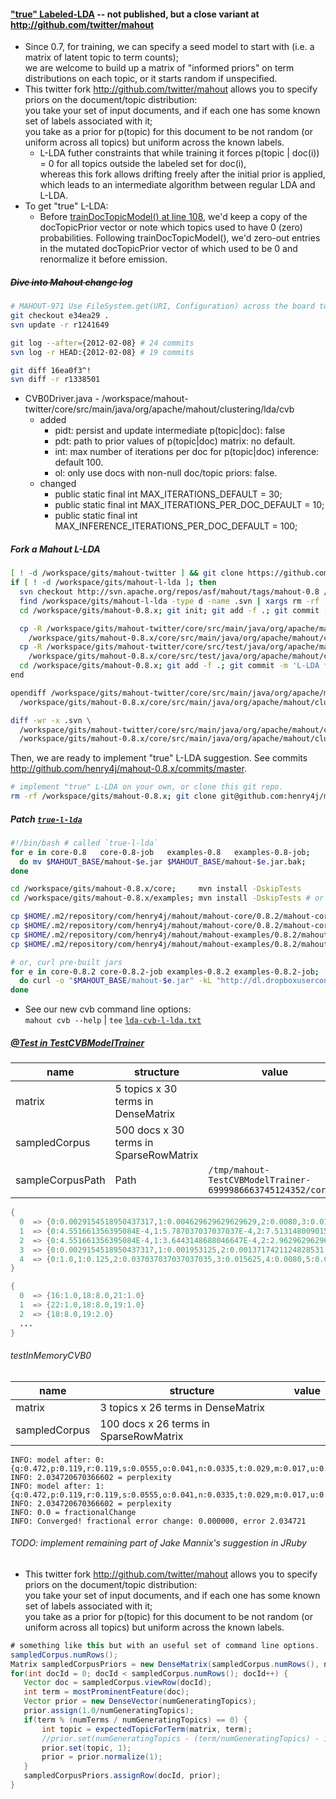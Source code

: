 #### ["true" Labeled-LDA](http://markmail.org/message/cm2a6rnxblj5azuh) -- not published, but a close variant at http://github.com/twitter/mahout

* Since 0.7, for training, we can specify a seed model to start with (i.e. a matrix of latent topic to term counts);  
  we are welcome to build up a matrix of "informed priors" on term distributions on each topic, or it starts random if unspecified. 
* This twitter fork http://github.com/twitter/mahout allows you to specify priors on the document/topic distribution:  
  you take your set of input documents, and if each one has some known set of labels associated with it;  
  you take as a prior for p(topic) for this document to be not random (or uniform across all topics) but uniform across the known labels.
  * L-LDA futher constraints that while training it forces p(topic | doc(i)) = 0 for all topics outside the labeled set for doc(i),  
    whereas this fork allows drifting freely after the initial prior is applied, which leads to an intermediate algorithm between regular LDA and L-LDA.
* To get "true" L-LDA: 
  * Before [trainDocTopicModel() at line 108](http://github.com/twitter/mahout/blob/master/core/src/main/java/org/apache/mahout/clustering/lda/cvb/CVB0PriorMapper.java), we'd keep a copy of the docTopicPrior vector or note which topics used to have 0 (zero) probabilities.
    Following trainDocTopicModel(), we'd zero-out entries in the mutated docTopicPrior vector of which used to be 0 and renormalize it before emission.

##### ~~Dive into Mahout change log~~

```bash
# MAHOUT-971 Use FileSystem.get(URI, Configuration) across the board to make it (more likely to) work with S3
git checkout e34ea29 .
svn update -r r1241649
```

```bash
git log --after={2012-02-08} # 24 commits
svn log -r HEAD:{2012-02-08} # 19 commits
```

```bash
git diff 16ea0f3^!
svn diff -r r1338501
```

* CVB0Driver.java - /workspace/mahout-twitter/core/src/main/java/org/apache/mahout/clustering/lda/cvb 
  * added
     * pidt: persist and update intermediate p(topic|doc): false
     * pdt: path to prior values of p(topic|doc) matrix: no default.
     * int: max number of iterations per doc for p(topic|doc) inference: default 100.
     * ol: only use docs with non-null doc/topic priors: false.
  * changed
     * public static final int MAX_ITERATIONS_DEFAULT = 30;
     * public static final int MAX_ITERATIONS_PER_DOC_DEFAULT = 10;
     * public static final int MAX_INFERENCE_ITERATIONS_PER_DOC_DEFAULT = 100;

##### Fork a Mahout L-LDA

```bash
[ ! -d /workspace/gits/mahout-twitter ] && git clone https://github.com/twitter/mahout.git /workspace/gits/mahout-twitter
if [ ! -d /workspace/gits/mahout-l-lda ]; then
  svn checkout http://svn.apache.org/repos/asf/mahout/tags/mahout-0.8 /workspace/gits/mahout-0.8.x
  find /workspace/gits/mahout-l-lda -type d -name .svn | xargs rm -rf
  cd /workspace/gits/mahout-0.8.x; git init; git add -f .; git commit -m 'mahout-0.8'

  cp -R /workspace/gits/mahout-twitter/core/src/main/java/org/apache/mahout/clustering/lda/cvb/ \
    /workspace/gits/mahout-0.8.x/core/src/main/java/org/apache/mahout/clustering/lda/cvb
  cp -R /workspace/gits/mahout-twitter/core/src/test/java/org/apache/mahout/clustering/lda/cvb/ \
    /workspace/gits/mahout-0.8.x/core/src/test/java/org/apache/mahout/clustering/lda/cvb
  cd /workspace/gits/mahout-0.8.x; git add -f .; git commit -m 'L-LDA from https://github.com/twitter/mahout/'
end
```

```bash
opendiff /workspace/gits/mahout-twitter/core/src/main/java/org/apache/mahout/clustering/lda/cvb \
  /workspace/gits/mahout-0.8.x/core/src/main/java/org/apache/mahout/clustering/lda/cvb

diff -wr -x .svn \
  /workspace/gits/mahout-twitter/core/src/main/java/org/apache/mahout/clustering/lda/cvb \
  /workspace/gits/mahout-0.8.x/core/src/main/java/org/apache/mahout/clustering/lda/cvb
```

Then, we are ready to implement "true" L-LDA suggestion. See commits http://github.com/henry4j/mahout-0.8.x/commits/master.

```bash
# implement "true" L-LDA on your own, or clone this git repo.
rm -rf /workspace/gits/mahout-0.8.x; git clone git@github.com:henry4j/mahout-0.8.x.git /workspace/gits/mahout-0.8.x
```

##### Patch [`true-l-lda`](https://raw.github.com/henry4j/-/master/paste/true-l-lda)

```bash
#!/bin/bash # called `true-l-lda`
for e in core-0.8   core-0.8-job   examples-0.8   examples-0.8-job;
  do mv $MAHOUT_BASE/mahout-$e.jar $MAHOUT_BASE/mahout-$e.jar.bak;
done

cd /workspace/gits/mahout-0.8.x/core;     mvn install -DskipTests
cd /workspace/gits/mahout-0.8.x/examples; mvn install -DskipTests # or mvn install -Dmaven.test.skip=true # skips compiling tests

cp $HOME/.m2/repository/com/henry4j/mahout/mahout-core/0.8.2/mahout-core-0.8.2.jar $MAHOUT_BASE
cp $HOME/.m2/repository/com/henry4j/mahout/mahout-core/0.8.2/mahout-core-0.8.2-job.jar $MAHOUT_BASE
cp $HOME/.m2/repository/com/henry4j/mahout/mahout-examples/0.8.2/mahout-examples-0.8.2.jar $MAHOUT_BASE
cp $HOME/.m2/repository/com/henry4j/mahout/mahout-examples/0.8.2/mahout-examples-0.8.2-job.jar $MAHOUT_BASE
```

```bash
# or, curl pre-built jars
for e in core-0.8.2 core-0.8.2-job examples-0.8.2 examples-0.8.2-job; 
  do curl -o "$MAHOUT_BASE/mahout-$e.jar" -kL "http://dl.dropboxusercontent.com/u/47820156/mahout/l-lda/mahout-$e.jar"; 
done
```

* See our new cvb command line options:  
  `mahout cvb --help` | `tee` [`lda-cvb-l-lda.txt`](http://raw.github.com/henry4j/-/master/man/lda-cvb-l-lda.mkd)

##### [@Test in TestCVBModelTrainer](https://github.com/henry4j/mahout-l-lda/blob/master/core/src/test/java/org/apache/mahout/clustering/lda/cvb/TestCVBModelTrainer.java)

name | structure | value
--- | --- | ---
matrix | 5 topics x 30 terms in DenseMatrix |
sampledCorpus | 500 docs x 30 terms in SparseRowMatrix |
sampleCorpusPath | Path | `/tmp/mahout-TestCVBModelTrainer-6999986663745124352/corpus`

```java
{
  0  =>	{0:0.0029154518950437317,1:0.004629629629629629,2:0.0080,3:0.015625,4:0.037037037037037035,5:0.125,6:1.0,7:0.125,8:0.037037037037037035,9:0.015625,10:0.0080,11:0.004629629629629629,12:0.0029154518950437317,13:0.001953125,14:0.0013717421124828531,15:0.0010,16:7.513148009015778E-4,17:5.787037037037037E-4,18:4.551661356395084E-4,19:3.6443148688046647E-4,20:2.962962962962963E-4,21:2.44140625E-4,22:2.962962962962963E-4,23:3.6443148688046647E-4,24:4.551661356395084E-4,25:5.787037037037037E-4,26:7.513148009015778E-4,27:0.0010,28:0.0013717421124828531,29:0.001953125}
  1  =>	{0:4.551661356395084E-4,1:5.787037037037037E-4,2:7.513148009015778E-4,3:0.0010,4:0.0013717421124828531,5:0.001953125,6:0.0029154518950437317,7:0.004629629629629629,8:0.0080,9:0.015625,10:0.037037037037037035,11:0.125,12:1.0,13:0.125,14:0.037037037037037035,15:0.015625,16:0.0080,17:0.004629629629629629,18:0.0029154518950437317,19:0.001953125,20:0.0013717421124828531,21:0.0010,22:7.513148009015778E-4,23:5.787037037037037E-4,24:4.551661356395084E-4,25:3.6443148688046647E-4,26:2.962962962962963E-4,27:2.44140625E-4,28:2.962962962962963E-4,29:3.6443148688046647E-4}
  2  =>	{0:4.551661356395084E-4,1:3.6443148688046647E-4,2:2.962962962962963E-4,3:2.44140625E-4,4:2.962962962962963E-4,5:3.6443148688046647E-4,6:4.551661356395084E-4,7:5.787037037037037E-4,8:7.513148009015778E-4,9:0.0010,10:0.0013717421124828531,11:0.001953125,12:0.0029154518950437317,13:0.004629629629629629,14:0.0080,15:0.015625,16:0.037037037037037035,17:0.125,18:1.0,19:0.125,20:0.037037037037037035,21:0.015625,22:0.0080,23:0.004629629629629629,24:0.0029154518950437317,25:0.001953125,26:0.0013717421124828531,27:0.0010,28:7.513148009015778E-4,29:5.787037037037037E-4}
  3  =>	{0:0.0029154518950437317,1:0.001953125,2:0.0013717421124828531,3:0.0010,4:7.513148009015778E-4,5:5.787037037037037E-4,6:4.551661356395084E-4,7:3.6443148688046647E-4,8:2.962962962962963E-4,9:2.44140625E-4,10:2.962962962962963E-4,11:3.6443148688046647E-4,12:4.551661356395084E-4,13:5.787037037037037E-4,14:7.513148009015778E-4,15:0.0010,16:0.0013717421124828531,17:0.001953125,18:0.0029154518950437317,19:0.004629629629629629,20:0.0080,21:0.015625,22:0.037037037037037035,23:0.125,24:1.0,25:0.125,26:0.037037037037037035,27:0.015625,28:0.0080,29:0.004629629629629629}
  4  =>	{0:1.0,1:0.125,2:0.037037037037037035,3:0.015625,4:0.0080,5:0.004629629629629629,6:0.0029154518950437317,7:0.001953125,8:0.0013717421124828531,9:0.0010,10:7.513148009015778E-4,11:5.787037037037037E-4,12:4.551661356395084E-4,13:3.6443148688046647E-4,14:2.962962962962963E-4,15:2.44140625E-4,16:2.962962962962963E-4,17:3.6443148688046647E-4,18:4.551661356395084E-4,19:5.787037037037037E-4,20:7.513148009015778E-4,21:0.0010,22:0.0013717421124828531,23:0.001953125,24:0.0029154518950437317,25:0.004629629629629629,26:0.0080,27:0.015625,28:0.037037037037037035,29:0.125}
}
```

```java
{
  0  =>	{16:1.0,18:8.0,21:1.0}
  1  =>	{22:1.0,18:8.0,19:1.0}
  2  =>	{18:8.0,19:2.0}
  ...
}
```

###### testInMemoryCVB0

name | structure | value
--- | --- | ---
matrix | 3 topics x 26 terms in DenseMatrix |
sampledCorpus | 100 docs x 26 terms in SparseRowMatrix |

```
INFO: model after: 0: {q:0.472,p:0.119,r:0.119,s:0.0555,o:0.041,n:0.0335,t:0.029,m:0.017,u:0.016,l:0.0135,v:0.012,k:0.011,h:0.0070,x:0.0070,a:0.0060,j:0.0060,w:0.0060,i:0.0050,b:0.0045,e:0.0040,y:0.0035,c:0.0030,f:0.0030,g:0.0025,z:0.0025}
INFO: 2.034720670366602 = perplexity
INFO: model after: 1: {q:0.472,p:0.119,r:0.119,s:0.0555,o:0.041,n:0.0335,t:0.029,m:0.017,u:0.016,l:0.0135,v:0.012,k:0.011,h:0.0070,x:0.0070,a:0.0060,j:0.0060,w:0.0060,i:0.0050,b:0.0045,e:0.0040,y:0.0035,c:0.0030,f:0.0030,g:0.0025,z:0.0025}
INFO: 2.034720670366602 = perplexity
INFO: 0.0 = fractionalChange
INFO: Converged! fractional error change: 0.000000, error 2.034721
```

###### TODO: implement remaining part of Jake Mannix's suggestion in JRuby

* This twitter fork http://github.com/twitter/mahout allows you to specify priors on the document/topic distribution:  
  you take your set of input documents, and if each one has some known set of labels associated with it;  
  you take as a prior for p(topic) for this document to be not random (or uniform across all topics) but uniform across the known labels.

```java
# something like this but with an useful set of command line options.
sampledCorpus.numRows();
Matrix sampledCorpusPriors = new DenseMatrix(sampledCorpus.numRows(), numGeneratingTopics);
for(int docId = 0; docId < sampledCorpus.numRows(); docId++) {
   Vector doc = sampledCorpus.viewRow(docId);
   int term = mostProminentFeature(doc);
   Vector prior = new DenseVector(numGeneratingTopics);
   prior.assign(1.0/numGeneratingTopics);
   if(term % (numTerms / numGeneratingTopics) == 0) {
       int topic = expectedTopicForTerm(matrix, term);
       //prior.set(numGeneratingTopics - (term/numGeneratingTopics) - 1, 1);
       prior.set(topic, 1);
       prior = prior.normalize(1);
   }
   sampledCorpusPriors.assignRow(docId, prior);
}
```

